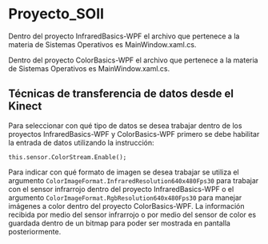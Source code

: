 # Proyecto_SOII

Dentro del proyecto InfraredBasics-WPF el archivo que pertenece a la materia de Sistemas Operativos es MainWindow.xaml.cs.

Dentro del proyecto ColorBasics-WPF el archivo que pertenece a la materia de Sistemas Operativos es MainWindow.xaml.cs.


## Técnicas de transferencia de datos desde el Kinect


Para seleccionar con qué tipo de datos se desea trabajar dentro de los proyectos InfraredBasics-WPF y ColorBasics-WPF primero se debe habilitar la entrada de datos utilizando la instrucción: 

```this.sensor.ColorStream.Enable();```

Para indicar con qué formato de imagen se desea trabajar se utiliza el argumento `ColorImageFormat.InfraredResolution640x480Fps30` para trabajar con el sensor infrarrojo dentro del proyecto InfraredBasics-WPF o el argumento `ColorImageFormat.RgbResolution640x480Fps30` para manejar imágenes a color dentro del proyecto ColorBasics-WPF. La información recibida por medio del sensor infrarrojo o por medio del sensor de color es guardada dentro de un bitmap para poder ser mostrada en pantalla posteriormente.
